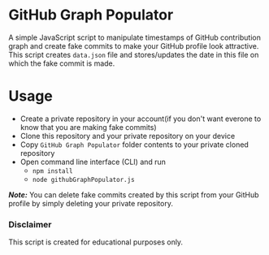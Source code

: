 # GitHub Graph Populator

A simple JavaScript script to manipulate timestamps of GitHub contribution graph and create fake commits to make your GitHub profile look attractive. This script creates `data.json` file and stores/updates the date in this file on which the fake commit is made.

# Usage

- Create a private repository in your account(if you don't want everone to know that you are making fake commits)
- Clone this repository and your private repository on your device
- Copy `GitHub Graph Populator` folder contents to your private cloned repository
- Open command line interface (CLI) and run
  - `npm install`
  - `node githubGraphPopulator.js`

**_Note:_** You can delete fake commits created by this script from your GitHub profile by simply deleting your private repository.

### **Disclaimer**

This script is created for educational purposes only.
